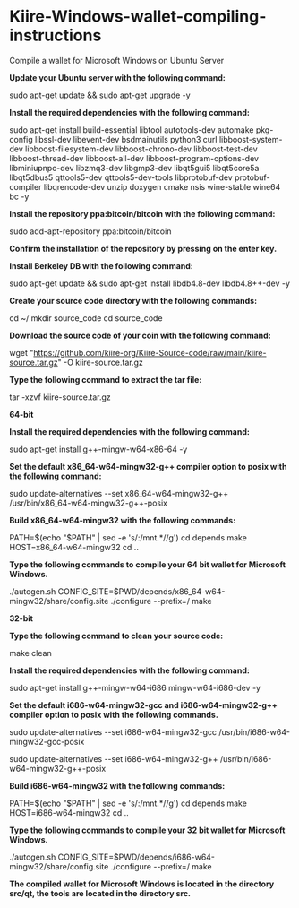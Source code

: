 # Kiire-Windows-wallet-compiling-instructions
Compile a wallet for Microsoft Windows on Ubuntu Server

**Update your Ubuntu server with the following command:**

sudo apt-get update && sudo apt-get upgrade -y

**Install the required dependencies with the following command:**

sudo apt-get install build-essential libtool autotools-dev automake pkg-config libssl-dev libevent-dev bsdmainutils python3 curl libboost-system-dev libboost-filesystem-dev libboost-chrono-dev libboost-test-dev libboost-thread-dev libboost-all-dev libboost-program-options-dev libminiupnpc-dev libzmq3-dev libgmp3-dev libqt5gui5 libqt5core5a libqt5dbus5 qttools5-dev qttools5-dev-tools libprotobuf-dev protobuf-compiler libqrencode-dev unzip doxygen cmake nsis wine-stable wine64 bc -y

**Install the repository ppa:bitcoin/bitcoin with the following command:**

sudo add-apt-repository ppa:bitcoin/bitcoin

**Confirm the installation of the repository by pressing on the enter key.**

**Install Berkeley DB with the following command:**

sudo apt-get update && sudo apt-get install libdb4.8-dev libdb4.8++-dev -y

**Create your source code directory with the following commands:**

cd ~/
mkdir source_code
cd source_code

**Download the source code of your coin with the following command:**

wget "https://github.com/kiire-org/Kiire-Source-code/raw/main/kiire-source.tar.gz" -O kiire-source.tar.gz

**Type the following command to extract the tar file:**

tar -xzvf kiire-source.tar.gz

**64-bit**

**Install the required dependencies with the following command:**

sudo apt-get install g++-mingw-w64-x86-64 -y

**Set the default x86_64-w64-mingw32-g++ compiler option to posix with the following command:**

sudo update-alternatives --set x86_64-w64-mingw32-g++ /usr/bin/x86_64-w64-mingw32-g++-posix

**Build x86_64-w64-mingw32 with the following commands:**

PATH=$(echo "$PATH" | sed -e 's/:\/mnt.*//g')
cd depends
make HOST=x86_64-w64-mingw32
cd ..

**Type the following commands to compile your 64 bit wallet for Microsoft Windows.**

./autogen.sh
CONFIG_SITE=$PWD/depends/x86_64-w64-mingw32/share/config.site ./configure --prefix=/
make

**32-bit**

**Type the following command to clean your source code:**

make clean

**Install the required dependencies with the following command:**

sudo apt-get install g++-mingw-w64-i686 mingw-w64-i686-dev -y

**Set the default i686-w64-mingw32-gcc and i686-w64-mingw32-g++ compiler option to posix with the following commands.**

sudo update-alternatives --set i686-w64-mingw32-gcc /usr/bin/i686-w64-mingw32-gcc-posix

sudo update-alternatives --set i686-w64-mingw32-g++ /usr/bin/i686-w64-mingw32-g++-posix

**Build i686-w64-mingw32 with the following commands:**

PATH=$(echo "$PATH" | sed -e 's/:\/mnt.*//g')
cd depends
make HOST=i686-w64-mingw32
cd ..

**Type the following commands to compile your 32 bit wallet for Microsoft Windows.**

./autogen.sh
CONFIG_SITE=$PWD/depends/i686-w64-mingw32/share/config.site ./configure --prefix=/
make

**The compiled wallet for Microsoft Windows is located in the directory src/qt, the tools are located in the directory src.**
